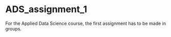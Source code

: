 # ADS_assignment_1
For the Applied Data Science course, the first assignment has to be made in groups. 
